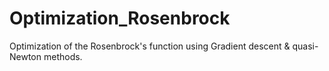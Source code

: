 # Optimization_Rosenbrock
Optimization of the Rosenbrock's function using Gradient descent &amp; quasi-Newton methods.
